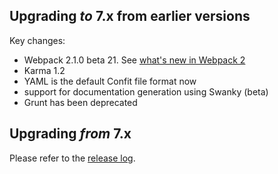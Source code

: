 ## Upgrading *to* 7.x from earlier versions

Key changes:
- Webpack 2.1.0 beta 21. See [what's new in Webpack 2](https://gist.github.com/sokra/27b24881210b56bbaff7)
- Karma 1.2 
- YAML is the default Confit file format now
- support for documentation generation using Swanky (beta)
- Grunt has been deprecated

## Upgrading *from* 7.x

Please refer to the [release log](https://github.com/odecee/confit/releases).
